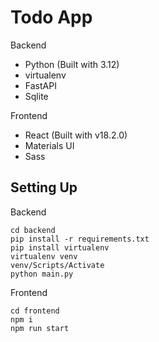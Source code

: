 # Todo App
Backend
- Python (Built with 3.12)
- virtualenv
- FastAPI
- Sqlite

Frontend
- React (Built with v18.2.0)
- Materials UI
- Sass

## Setting Up

Backend

```
cd backend
pip install -r requirements.txt
pip install virtualenv
virtualenv venv
venv/Scripts/Activate
python main.py 
```

Frontend
```
cd frontend
npm i 
npm run start
```
